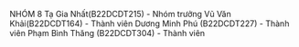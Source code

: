 NHÓM 8 
Tạ Gia Nhất(B22DCDT215) - Nhóm trưởng
Vũ Văn Khải(B22DCDT164) - Thành viên
Dương Minh Phú (B22DCDT227) - Thành viên
Phạm Bình Thăng	(B22DCDT304) - Thành viên
